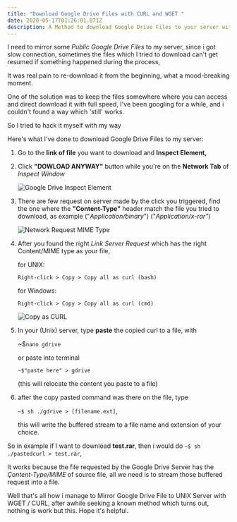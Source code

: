 ```yaml
---
title: "Download Google Drive Files with CURL and WGET "
date: 2020-05-17T01:26:01.871Z
description: A Method to download Google Drive Files to your server with WGET / CURL
---
```

I need to mirror some *Public Google Drive Files* to my server, since i got slow connection, sometimes the files which I tried to download can't get resumed if something happened during the process, 

<simpleicons javascript />

It was real pain to re-download it from the beginning, what a mood-breaking moment.

One of the solution was to keep the files somewhere where you can access and direct download it with full speed, I've been googling for a while, and i couldn't found a way which 'still' works.

So I tried to hack it myself with my way

Here's what I've done to download Google Drive Files to my server:

1. Go to the **link of file** you want to download and **Inspect Element,**
2. Click **"DOWLOAD ANYWAY"** button while you're on the **Network Tab** of *Inspect Window*

   ![Google Drive Inspect Element](/img/gdrive1.png "https://drive.google.com/u/0/uc?id=[FILE_ID]&export=download")
3. There are few request on server made by the click you triggered, find the one where the **"Content-Type"** header match the file you tried to download, as example ("*Application/binary*") ("*Application/x-rar"*)

   ![Network Request MIME Type](/img/gdrive2.png "1. There are few request on server made by the click you triggered, find the one where the **\\\"Content-Type\\\"** header match the file you tried to download, as example (\\\"*Application/binary*\\\") (\\\"*Application/x-rar\\\"*)")
4. After you found the right *Link Server Request* which has the right Content/MIME type as your file, 

   for UNIX:

   `Right-click > Copy > Copy all as curl (bash)`

   for Windows:

   `Right-click > Copy > Copy all as curl (cmd)`

   ![Copy as CURL](/img/gdrive3.png "You can even copy as NodeJS fetch")
5. In your (Unix) server, type **paste** the copied curl to a file, with 

   ~$`nano gdrive` 

   or paste into terminal 

   `~$"paste here" > gdrive` 

   (this will relocate the content you paste to a file) 
6. after the copy pasted command was there on the file, type 

   `~$ sh ./gdrive > [filename.ext]`, 

   this will write the buffered stream to a file name and extension of your choice.

So in example if I want to download **test.rar**, then i would do `~$ sh ./pastedcurl > test.rar`, 

It works because the file requested by the Google Drive Server has the *Çontent-Type/MIME* of source file, all we need is to stream those buffered request into a file.

Well that's all how i manage to Mirror Google Drive File to UNIX Server with WGET / CURL, after awhile seeking a known method which turns out, nothing is work but this. Hope it's helpful.